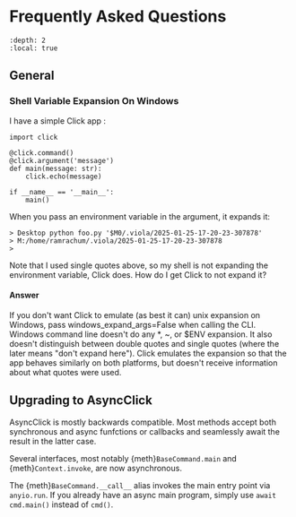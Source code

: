 # Frequently Asked Questions

```{contents}
:depth: 2
:local: true
```

## General

### Shell Variable Expansion On Windows

I have a simple Click app :

```
import click

@click.command()
@click.argument('message')
def main(message: str):
    click.echo(message)

if __name__ == '__main__':
    main()

```

When you pass an environment variable in the argument, it expands it:

```{code-block} powershell
> Desktop python foo.py '$M0/.viola/2025-01-25-17-20-23-307878'
> M:/home/ramrachum/.viola/2025-01-25-17-20-23-307878
>
```
Note that I used single quotes above, so my shell is not expanding the environment variable, Click does. How do I get Click to not expand it?

#### Answer

If you don't want Click to emulate (as best it can) unix expansion on Windows, pass windows_expand_args=False when calling the CLI.
Windows command line doesn't do any *, ~, or $ENV expansion. It also doesn't distinguish between double quotes and single quotes (where the later means "don't expand here"). Click emulates the expansion so that the app behaves similarly on both platforms, but doesn't receive information about what quotes were used.


## Upgrading to AsyncClick

AsyncClick is mostly backwards compatible. Most methods accept both synchronous
and async funfctions or callbacks and seamlessly await the result in the latter
case.

Several interfaces, most notably {meth}`BaseCommand.main` and
{meth}`Context.invoke`, are now asynchronous.

The {meth}`BaseCommand.__call__` alias invokes the main entry point via
`anyio.run`. If you already have an async main program, simply use
``await cmd.main()`` instead of ``cmd()``.


